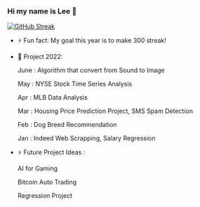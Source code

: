 ### Hi my name is Lee 👋 


[![GitHub Streak](https://github-readme-streak-stats.herokuapp.com/?user=gihonglee)](https://git.io/streak-stats)

- ⚡ Fun fact: My goal this year is to make 300 streak!
- 🌱 Project 2022:

   June : Algorithm that convert from Sound to Image

   May : NYSE Stock Time Series Analysis

   Apr : MLB Data Analysis

   Mar : Housing Price Prediction Project, SMS Spam Detection
   
   Feb : Dog Breed Recommendation
   
   Jan : Indeed Web Scrapping, Salary Regression

- ⚡ Future Project Ideas : 

   AI for Gaming
   
   Bitcoin Auto Trading
   
   Regression Project
   
   
   
   
<!--
**gihonglee/gihonglee** is a ✨ _special_ ✨ repository because its `README.md` (this file) appears on your GitHub profile.

Here are some ideas to get you started:

- 🔭 I’m currently working on ...
- 🌱 I’m currently learning ...
- 👯 I’m looking to collaborate on ...
- 🤔 I’m looking for help with ...
- 💬 Ask me about ...
- 📫 How to reach me: ...
- 😄 Pronouns: ...
- ⚡ Fun fact: ...
-->
